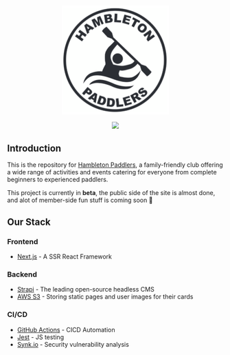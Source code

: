 <p align="center">
  <img src="./client/public/logo.png" width="250"/>
</p>

<p align="center">
  <a href="https://snyk.io/test/github/oliverbutler/CardCollab/cardcollab-core" alt="CICD">
    <img src="https://github.com/CardCollab/cardcollab-core/workflows/Node%20Continuous%20Integration/badge.svg" />
  </a>
</p>

## Introduction

This is the repository for [Hambleton Paddlers](https://hambletonpaddlers.co.uk), a family-friendly club offering a wide range of activities and events catering for everyone from complete beginners to experienced paddlers.

This project is currently in **beta**, the public side of the site is almost done, and alot of member-side fun stuff is coming soon 🎉

## Our Stack

### Frontend

- [Next.js](https://nextjs.org) - A SSR React Framework

### Backend

- [Strapi](https://strapi.io/) - The leading open-source headless CMS
- [AWS S3](https://aws.amazon.com/s3/) - Storing static pages and user images for their cards

### CI/CD

- [GitHub Actions]() - CICD Automation
- [Jest]() - JS testing
- [Synk.io](http://snyk.io/) - Security vulnerability analysis
